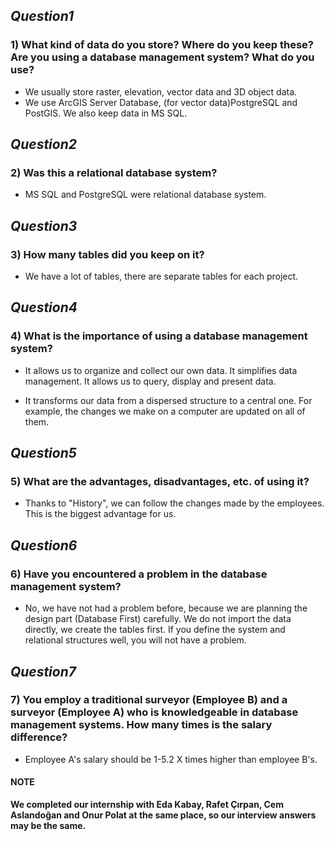 ## *Question1* 
### 1) What kind of data do you store? Where do you keep these? Are you using a database management system? What do you use?

-	We usually store raster, elevation, vector data and 3D object data.
-	We use ArcGIS Server Database, (for vector data)PostgreSQL and PostGIS. We also keep data in MS SQL.

## *Question2*
### 2) Was this a relational database system?

- MS SQL and PostgreSQL were relational database system.

## *Question3*
### 3) How many tables did you keep on it?

- We have a lot of tables, there are separate tables for each project.

## *Question4*
### 4)	What is the importance of using a database management system?

- It allows us to organize and collect our own data. It simplifies data management. It allows us to query, display and present data.

-	It transforms our data from a dispersed structure to a central one. For example, the changes we make on a computer are updated on all of them.

## *Question5*
### 5)	What are the advantages, disadvantages, etc. of using it?

- Thanks to "History", we can follow the changes made by the employees. This is the biggest advantage for us.

## *Question6*
### 6)	Have you encountered a problem in the database management system?

- No, we have not had a problem before, because we are planning the design part (Database First) carefully. We do not import the data directly, we create the tables first. If you define the system and relational structures well, you will not have a problem.

## *Question7*
### 7)	You employ a traditional surveyor (Employee B) and a surveyor (Employee A) who is knowledgeable in database management systems. How many times is the salary difference?

- Employee A's salary should be 1-5.2 X times higher than employee B's.


#### NOTE
**We completed our internship with Eda Kabay, Rafet Çırpan, Cem Aslandoğan and Onur Polat at the same place, so our interview answers may be the same.**
